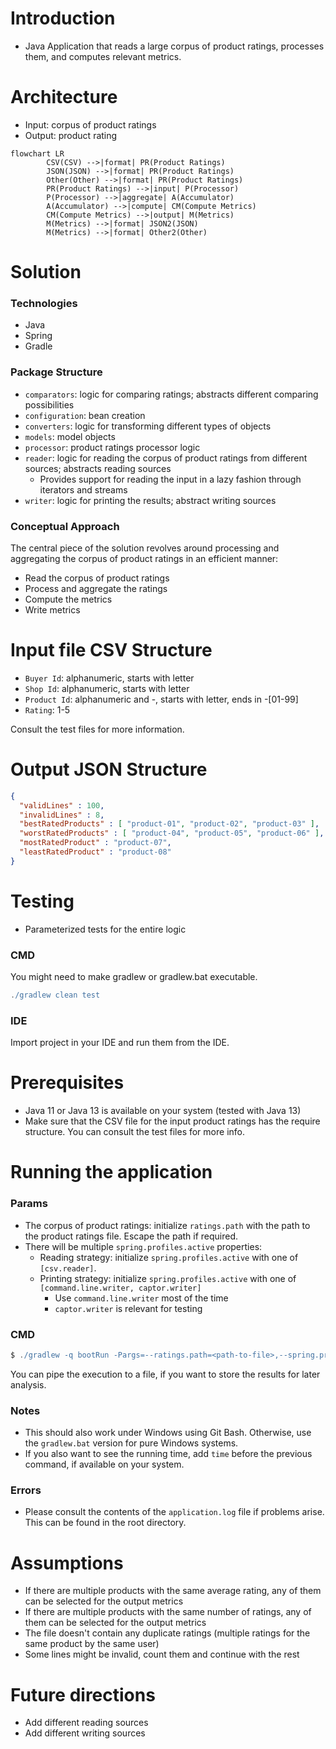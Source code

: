 # Introduction
- Java Application that reads a large corpus of product ratings, processes them, and computes relevant metrics.

# Architecture 
- Input: corpus of product ratings
- Output: product rating

```mermaid
flowchart LR
        CSV(CSV) -->|format| PR(Product Ratings)
        JSON(JSON) -->|format| PR(Product Ratings)
        Other(Other) -->|format| PR(Product Ratings)
        PR(Product Ratings) -->|input| P(Processor)
        P(Processor) -->|aggregate| A(Accumulator)
        A(Accumulator) -->|compute| CM(Compute Metrics)
        CM(Compute Metrics) -->|output| M(Metrics)
        M(Metrics) -->|format| JSON2(JSON)
        M(Metrics) -->|format| Other2(Other)    
```

# Solution
### Technologies
- Java
- Spring
- Gradle

### Package Structure
- `comparators`: logic for comparing ratings; abstracts different comparing possibilities
- `configuration`: bean creation
- `converters`: logic for transforming different types of objects
- `models`: model objects
- `processor`: product ratings processor logic
- `reader`: logic for reading the corpus of product ratings from different sources; abstracts reading sources
  - Provides support for reading the input in a lazy fashion through iterators and streams
- `writer`: logic for printing the results; abstract writing sources


### Conceptual Approach
The central piece of the solution revolves around processing and aggregating the corpus of product ratings in an efficient manner:

- Read the corpus of product ratings
- Process and aggregate the ratings
- Compute the metrics
- Write metrics

# Input file CSV Structure
- `Buyer Id`: alphanumeric, starts with letter	
- `Shop Id`: alphanumeric, starts with letter
- `Product Id`: alphanumeric and -, starts with letter, ends in -[01-99]	
- `Rating`: 1-5

Consult the test files for more information.

# Output JSON Structure
```json
{
  "validLines" : 100,
  "invalidLines" : 8,
  "bestRatedProducts" : [ "product-01", "product-02", "product-03" ],
  "worstRatedProducts" : [ "product-04", "product-05", "product-06" ],
  "mostRatedProduct" : "product-07",
  "leastRatedProduct" : "product-08"
}

```

# Testing
- Parameterized tests for the entire logic

### CMD
You might need to make gradlew or gradlew.bat executable.

```groovy
./gradlew clean test

```

### IDE
Import project in your IDE and run them from the IDE.


# Prerequisites
- Java 11 or Java 13 is available on your system (tested with Java 13)
- Make sure that the CSV file for the input product ratings has the require structure. You can consult the test files for more info.
  
# Running the application

### Params
- The corpus of product ratings: initialize `ratings.path` with the path to the product ratings file. Escape the path if required. 
- There will be multiple `spring.profiles.active` properties:
  - Reading strategy: initialize `spring.profiles.active` with one of `[csv.reader]`. 
  - Printing strategy: initialize `spring.profiles.active` with one of `[command.line.writer, captor.writer]`
    - Use `command.line.writer` most of the time
    - `captor.writer` is relevant for testing

### CMD

```groovy
$ ./gradlew -q bootRun -Pargs=--ratings.path=<path-to-file>,--spring.profiles.active=csv.reader,--spring.profiles.active=command.line.writer
```

You can pipe the execution to a file, if you want to store the results for later analysis.

### Notes
- This should also work under Windows using Git Bash. Otherwise, use the `gradlew.bat` version for pure Windows systems.
- If you also want to see the running time, add `time` before the previous command, if available on your system.

### Errors
- Please consult the contents of the `application.log` file if problems arise. This can be found in the root directory.

# Assumptions
- If there are multiple products with the same average rating, any of them can be selected for the output metrics
- If there are multiple products with the same number of ratings, any of them can be selected for the output metrics
- The file doesn't contain any duplicate ratings (multiple ratings for the same product by the same user)
- Some lines might be invalid, count them and continue with the rest

# Future directions
- Add different reading sources
- Add different writing sources

